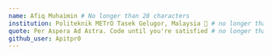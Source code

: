 ```yaml
---
name: Afiq Muhaimin # No longer than 28 characters
institution: Politeknik METrO Tasek Gelugor, Malaysia 🚩 # no longer than 58 characters
quote: Per Aspera Ad Astra. Code until you're satisfied # no longer than 100 characters, avoid using quotes(") to guarantee the format remains the same.
github_user: Apitpr0
---
```

